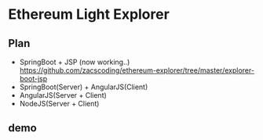 # Ethereum Light Explorer

## Plan
- SpringBoot + JSP (now working..)  
https://github.com/zacscoding/ethereum-explorer/tree/master/explorer-boot-jsp
- SpringBoot(Server) + AngularJS(Client)
- AngularJS(Server + Client)
- NodeJS(Server + Client)

## demo  
